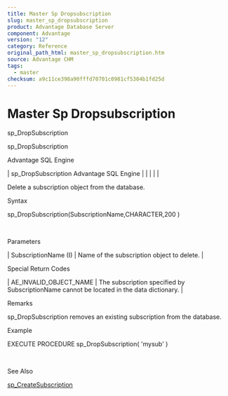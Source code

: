 ```yaml
---
title: Master Sp Dropsubscription
slug: master_sp_dropsubscription
product: Advantage Database Server
component: Advantage
version: "12"
category: Reference
original_path_html: master_sp_dropsubscription.htm
source: Advantage CHM
tags:
  - master
checksum: a9c11ce398a90fffd70701c0981cf5304b1fd25d
---
```


# Master Sp Dropsubscription

sp\_DropSubscription

sp\_DropSubscription

Advantage SQL Engine

| sp\_DropSubscription  Advantage SQL Engine |  |  |  |  |

Delete a subscription object from the database.

Syntax

sp\_DropSubscription(SubscriptionName,CHARACTER,200 )

 

Parameters

| SubscriptionName (I) | Name of the subscription object to delete. |

Special Return Codes

| AE\_INVALID\_OBJECT\_NAME | The subscription specified by SubscriptionName cannot be located in the data dictionary. |

Remarks

sp\_DropSubscription removes an existing subscription from the database.

Example

EXECUTE PROCEDURE sp\_DropSubscription( 'mysub' )

 

See Also

[sp\_CreateSubscription](master_sp_createsubscription.md)
